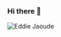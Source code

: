 ### Hi there 👋
![Eddie Jaoude](https://user-images.githubusercontent.com/624760/87244208-890e1880-c433-11ea-8383-3ea0704104b7.png)
<!--
**ShiviBhatt/ShiviBhatt** is a ✨ _special_ ✨ repository because its `README.md` (this file) appears on your GitHub profile.

Here are some ideas to get you started:

- 🔭 I’m currently working on ...
- 🌱 I’m currently learning ...
- 👯 I’m looking to collaborate on ...
- 🤔 I’m looking for help with ...
- 💬 Ask me about ...
- 📫 How to reach me: ...
- 😄 Pronouns: ...
- ⚡ Fun fact: ...
-->
